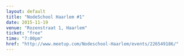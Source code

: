 ```yaml
---
layout: default
title: "NodeSchool Haarlem #1"
date: 2015-11-19
venue: "Rozenstraat 1, Haarlem"
ticket: "free"
time: "7:00pm"
href: "http://www.meetup.com/Nodeschool-Haarlem/events/226549186/"
---
```

